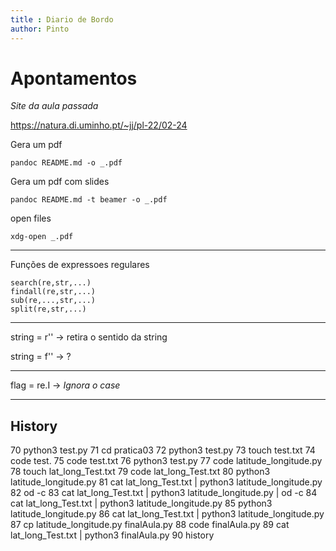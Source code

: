 ```yaml
---
title : Diario de Bordo
author: Pinto
---
```


# Apontamentos

*Site da aula passada*

https://natura.di.uminho.pt/~jj/pl-22/02-24

Gera um pdf
```
pandoc README.md -o _.pdf
```

Gera um pdf com slides
```
pandoc README.md -t beamer -o _.pdf
```

open files
```
xdg-open _.pdf
```
--------------------

Funções de expressoes regulares
```
search(re,str,...)
findall(re,str,...)
sub(re,...,str,...)
split(re,str,...)
```


------

string = r'' -> retira o sentido da string

string = f'' -> ?

---------

flag = re.I -> *Ignora o case*

-----------
 ## History

70  python3 test.py 
71  cd pratica03
72  python3 test.py 
73  touch test.txt
74  code test.
75  code test.txt
76  python3 test.py
77  code latitude_longitude.py
78  touch lat_long_Test.txt
79  code lat_long_Test.txt 
80  python3 latitude_longitude.py 
81  cat lat_long_Test.txt | python3 latitude_longitude.py 
82  od -c
83  cat lat_long_Test.txt | python3 latitude_longitude.py | od -c
84  cat lat_long_Test.txt | python3 latitude_longitude.py 
85  python3 latitude_longitude.py 
86  cat lat_long_Test.txt | python3 latitude_longitude.py 
87  cp latitude_longitude.py finalAula.py
88  code finalAula.py 
89  cat lat_long_Test.txt | python3 finalAula.py 
90  history